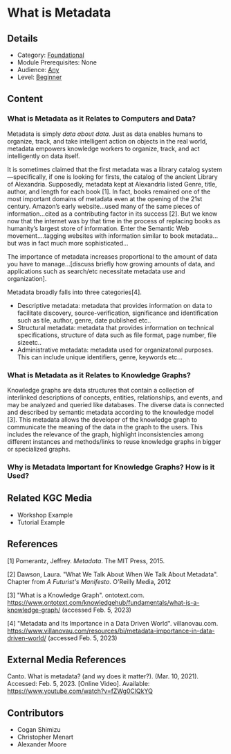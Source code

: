 # What is Metadata
## Details
* Category: [Foundational](../categories/Foundational.md)
* Module Prerequisites: None
* Audience: [Any](../audiences/Any.md)
* Level: [Beginner](../levels/Beginner.md)

## Content

### What is Metadata as it Relates to Computers and Data?

Metadata is simply *data about data*. Just as data enables humans to organize, track, and take intelligent action on objects in the real world, metadata empowers knowledge workers to organize, track, and act intelligently on data itself.

It is sometimes claimed that the first metadata was a library catalog system—specifically, if one is looking for firsts, the catalog of the ancient Library of Alexandria. Supposedly, metadata kept at Alexandria listed Genre, title, author, and length for each book [1]. In fact, books remained one of the most important domains of metadata even at the opening of the 21st century. Amazon’s early website…used many of the same pieces of information…cited as a contributing factor in its success [2].
But we know now that the internet was by that time in the process of replacing books as humanity’s largest store of information. Enter the Semantic Web movement….tagging websites with information similar to book metadata…but was in fact much more sophisticated…

The importance of metadata increases proportional to the amount of data you have to manage...[discuss briefly how growing amounts of data, and applications such as search/etc necessitate metadata use and organization].

Metadata broadly falls into three categories[4].

* Descriptive metadata: metadata that provides information on data to facilitate discovery, source-verification, significance and identification such as tile, author, genre, date published etc.. 
* Structural metadata: metadata that provides information on technical specifications, structure of data such as file format, page number, file sizeetc..
* Administrative metadata: metadata used for organizatonal purposes. This can include unique identifiers, genre, keywords etc...


### What is Metadata as it Relates to Knowledge Graphs?

Knowledge graphs are data structures that contain a collection of interlinked descriptions of concepts, entities, relationships, and events, and may be analyzed and queried like databases. The diverse data is connected and described by semantic metadata according to the knowledge model [3]. This metadata allows the developer of the knowledge graph to communicate the meaning of the data in the graph to the users.
This includes the relevance of the graph, highlight inconsistencies among different instances and methods/links to reuse knowledge graphs in bigger or specialized graphs.

### Why is Metadata Important for Knowledge Graphs? How is it Used?


## Related KGC Media
* Workshop Example
* Tutorial Example

## References
[1] Pomerantz, Jeffrey. *Metadata*. The MIT Press, 2015. 

[2] Dawson, Laura. "What We Talk About When We Talk About Metadata". Chapter from *A Futurist's Manifesto*. O'Reilly Media, 2012

[3] "What is a Knowledge Graph". ontotext.com. https://www.ontotext.com/knowledgehub/fundamentals/what-is-a-knowledge-graph/ (accessed Feb. 5, 2023)

[4] "Metadata and Its Importance in a Data Driven World". villanovau.com. https://www.villanovau.com/resources/bi/metadata-importance-in-data-driven-world/ (accessed Feb. 5, 2023)

## External Media References
Canto. What is metadata? (and wy does it matter?). (Mar. 10, 2021). Accessed: Feb. 5, 2023. [Online Video]. Available: https://www.youtube.com/watch?v=fZWg0ClQkYQ

## Contributors
* Cogan Shimizu
* Christopher Menart
* Alexander Moore
